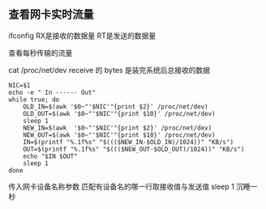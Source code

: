 ## 查看网卡实时流量

ifconfig    RX是接收的数据量    RT是发送的数据量

查看每秒传输的流量

cat /proc/net/dev
receive 的 bytes 是装完系统后总接收的数据

```
NIC=$1  
echo -e " In ------ Out"
while true; do
    OLD_IN=$(awk '$0~"'$NIC'"{print $2}' /proc/net/dev) 
    OLD_OUT=$(awk '$0~"'$NIC'"{print $10}' /proc/net/dev)
    sleep 1 
    NEW_IN=$(awk  '$0~"'$NIC'"{print $2}' /proc/net/dev)
    NEW_OUT=$(awk '$0~"'$NIC'"{print $10}' /proc/net/dev)
    IN=$(printf "%.1f%s" "$((($NEW_IN-$OLD_IN)/1024))" "KB/s")
    OUT=$(printf "%.1f%s" "$((($NEW_OUT-$OLD_OUT)/1024))" "KB/s")
    echo "$IN $OUT"
    sleep 1
done
```

传入网卡设备名称参数
匹配有设备名的哪一行取接收值与发送值
sleep 1 沉睡一秒